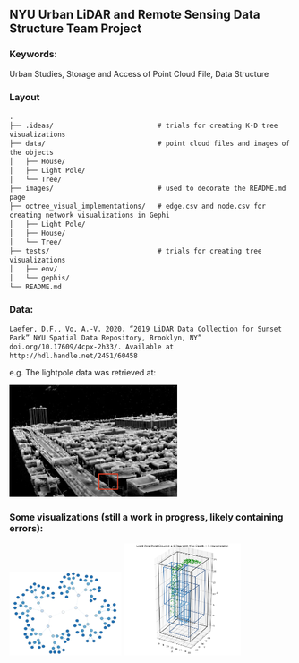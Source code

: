 ## NYU Urban LiDAR and Remote Sensing Data Structure Team Project

### Keywords: 

Urban Studies, Storage and Access of Point Cloud File, Data Structure

### Layout
```
.
├── .ideas/                          # trials for creating K-D tree visualizations
├── data/                            # point cloud files and images of the objects
│   ├── House/
│   ├── Light Pole/
│   └── Tree/
├── images/                          # used to decorate the README.md page
├── octree_visual_implementations/   # edge.csv and node.csv for creating network visualizations in Gephi
│   ├── Light Pole/
│   ├── House/
│   └── Tree/
├── tests/                           # trials for creating tree visualizations
│   ├── env/
│   └── gephis/
└── README.md
```

### Data:
```
Laefer, D.F., Vo, A.-V. 2020. “2019 LiDAR Data Collection for Sunset Park” NYU Spatial Data Repository, Brooklyn, NY” doi.org/10.17609/4cpx-2h33/. Available at http://hdl.handle.net/2451/60458
```
e.g. The lightpole data was retrieved at:

<img src="images/lightpole.png" width="300" height="200">

### Some visualizations (still a work in progress, likely containing errors):

<img src="images/incomplete_kdtree_visual.png" width="200" height="150">
<img src="images/incomplete_r-tree_visual.png" width="210" height="200">